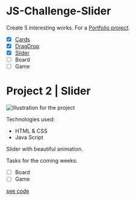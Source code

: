 # JS-Challenge-Slider

Create 5 interesting works. For a [Portfolio project](https://github.com/AnastasiiaSorina/Portfolio-Project).
- [x] [Cards](https://github.com/AnastasiiaSorina/JS-Challenge-Cards)
- [x] [DragDrop](https://github.com/AnastasiiaSorina/JS-Challenge-DragDrop)
- [x] [Slider](https://github.com/AnastasiiaSorina/JS-Challenge-Slider/blob/main/IMG_4257%20(2).gif)
- [ ] Board
- [ ] Game 

# Project 2 | Slider
![Illustration for the project](https://github.com/AnastasiiaSorina/JS-Challenge-Slider/blob/main/IMG%20(3).gif)

Technologies used:
- HTML & CSS
- Java Script

Slider with beautiful animation.

Tasks for the coming weeks:
- [ ] Board
- [ ] Game 

[see code](https://jsfiddle.net/AnastasiiaSo/sak1nvpj/2/)
